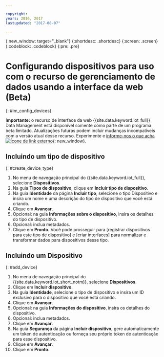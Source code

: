 ```yaml
---

copyright:
years: 2016, 2017
lastupdated: "2017-08-07"

---
```


{:new_window: target="\_blank"}
{:shortdesc: .shortdesc}
{:screen: .screen}
{:codeblock: .codeblock}
{:pre: .pre}


# Configurando dispositivos para uso com o recurso de gerenciamento de dados usando a interface da web (Beta)
{: #im_config_devices}

**Importante:** o recurso de interface da web {{site.data.keyword.iot_full}} Data Management está disponível somente como parte de um programa beta limitado. Atualizações futuras podem incluir mudanças incompatíveis com a versão atual desse recurso. Experimente e [informe-nos o que acha ![Ícone de link externo](../../../icons/launch-glyph.svg)](https://developer.ibm.com/answers/smart-spaces/17/internet-of-things.html){: new_window}.


## Incluindo um tipo de dispositivo
{: #create_device_type}
1. No menu de navegação principal do {{site.data.keyword.iot_full}}, selecione **Dispositivos**.
2. Na guia **Tipos de dispositivo**, clique em **Incluir tipo de dispositivo**.
3. Na guia **Identidade** da página **Incluir tipo**, selecione o tipo Dispositivo e insira um nome e uma descrição do tipo de dispositivo que você está criando.
4. Clique em **Avançar**.
5. Opcional: na guia **Informações sobre o dispositivo**, insira os detalhes do tipo de dispositivo.
6. Opcional: inclua metadados. 
7. Clique em **Pronto**.
Você pode prosseguir para [registrar dispositivos para este tipo de dispositivo] e [criar interfaces] para normalizar e transformar dados para dispositivos desse tipo.

## Incluindo um Dispositivo
{: #add_device}
1. No menu de navegação principal do {{site.data.keyword.iot_short_notm}}, selecione **Dispositivos**.
2. Clique em **Incluir dispositivo**.
3. Na guia **Identidade**, selecione o tipo de dispositivo e insira um ID exclusivo para o dispositivo que você está criando.
4. Clique em **Avançar**.
5. Opcional: na guia **Informações do dispositivo**, insira os detalhes do dispositivo.
6. Opcional: inclua metadados. 
7. Clique em **Avançar**.
8. Na guia **Segurança** da página **Incluir dispositivo**, gere automaticamente um token de autenticação ou forneça seu próprio token de autenticação para esse dispositivo. 
9. Clique em **Avançar**.
10. Clique em **Pronto**.

